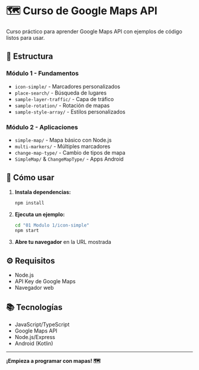 # 🗺️ Curso de Google Maps API

Curso práctico para aprender Google Maps API con ejemplos de código listos para usar.

## 📁 Estructura

### Módulo 1 - Fundamentos
- `icon-simple/` - Marcadores personalizados
- `place-search/` - Búsqueda de lugares
- `sample-layer-traffic/` - Capa de tráfico
- `sample-rotation/` - Rotación de mapas
- `sample-style-array/` - Estilos personalizados

### Módulo 2 - Aplicaciones
- `simple-map/` - Mapa básico con Node.js
- `multi-markers/` - Múltiples marcadores
- `change-map-type/` - Cambio de tipos de mapa
- `SimpleMap/` & `ChangeMapType/` - Apps Android

## 🚀 Cómo usar

1. **Instala dependencias:**
   ```bash
   npm install
   ```

2. **Ejecuta un ejemplo:**
   ```bash
   cd "01 Modulo 1/icon-simple"
   npm start
   ```

3. **Abre tu navegador** en la URL mostrada

## ⚙️ Requisitos

- Node.js
- API Key de Google Maps
- Navegador web

## 📚 Tecnologías

- JavaScript/TypeScript
- Google Maps API
- Node.js/Express
- Android (Kotlin)

---

**¡Empieza a programar con mapas! 🗺️**
